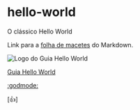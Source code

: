 # hello-world
O clássico Hello World

Link para a [folha de macetes](https://github.com/adam-p/markdown-here/wiki/Markdown-Cheatsheet) do Markdown.


![Logo do Guia Hello World](https://github.com/tarcnux/hello-world/blob/Edi%C3%A7%C3%B5es-no-Readme/Hello%20World%20Guide.PNG "Guia Hello World")

[Guia Hello World](https://guides.github.com/activities/hello-world/)

[:godmode:](https://gist.github.com/rxaviers/7360908)

[:+1:]
